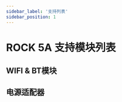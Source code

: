 ```yaml
---
sidebar_label: '支持列表'
sidebar_position: 1
---
```


# ROCK 5A 支持模块列表

## WIFI & BT模块

## 电源适配器

